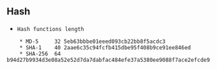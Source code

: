 Hash
-----------------------

* `Hash functions length`

```
	* MD-5     32 5eb63bbbe01eeed093cb22bb8f5acdc3
	* SHA-1    40 2aae6c35c94fcfb415dbe95f408b9ce91ee846ed
	* SHA-256  64 b94d27b9934d3e08a52e52d7da7dabfac484efe37a5380ee9088f7ace2efcde9
```
